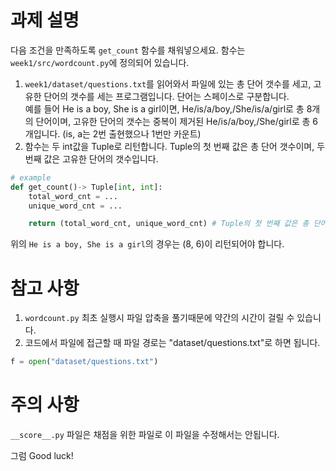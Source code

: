 # 과제 설명
다음 조건을 만족하도록 `get_count` 함수를 채워넣으세요. 함수는 `week1/src/wordcount.py`에 정의되어 있습니다.  

1. `week1/dataset/questions.txt`를 읽어와서 파일에 있는 총 단어 갯수를 세고, 고유한 단어의 갯수를 세는 프로그램입니다. 단어는 스페이스로 구분합니다.  
예를 들어 He is a boy, She is a girl이면, He/is/a/boy,/She/is/a/girl로 총 8개의 단어이며, 고유한 단어의 갯수는 중복이 제거된 He/is/a/boy,/She/girl로 총 6개입니다. (is, a는 2번 출현했으나 1번만 카운트)
2. 함수는 두 int값을 Tuple로 리턴합니다. Tuple의 첫 번째 값은 총 단어 갯수이며, 두 번째 값은 고유한 단어의 갯수입니다.
```python
# example
def get_count()-> Tuple[int, int]:
    total_word_cnt = ...
    unique_word_cnt = ...

    return (total_word_cnt, unique_word_cnt) # Tuple의 첫 번째 값은 총 단어 갯수, 두 번째 값은 고유한 단어의 갯수입니다.
```
위의 `He is a boy, She is a girl`의 경우는 (8, 6)이 리턴되어야 합니다.

# 참고 사항
1. `wordcount.py` 최초 실행시 파일 압축을 풀기때문에 약간의 시간이 걸릴 수 있습니다.
2. 코드에서 파일에 접근할 때 파일 경로는 "dataset/questions.txt"로 하면 됩니다.
```python
f = open("dataset/questions.txt")
```


# 주의 사항
`__score__.py` 파일은 채점을 위한 파일로 이 파일을 수정해서는 안됩니다.

그럼 Good luck!